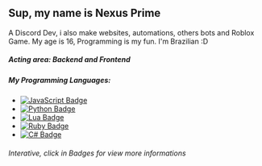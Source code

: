 ## Sup, my name is Nexus Prime

A Discord Dev, i also make websites, automations, others bots and Roblox Game.
My age is 16, Programming is my fun.
I'm Brazilian :D

##### Acting area: *Backend* and *Frontend*

##### My Programming Languages:
- [![JavaScript Badge](https://img.shields.io/badge/-%7C%20JavaScript-yellow?style=flat&logo=javascript&logoColor=white&link)](https://github.com/XNexusPrimeX/XNexusPrimeX/blob/main/none.md)
- [![Python Badge](https://img.shields.io/badge/-%7C%20Python-blue?style=flat&logo=python&logoColor=white&link)](https://github.com/XNexusPrimeX/XNexusPrimeX/blob/main/none.md)
- [![Lua Badge](https://img.shields.io/badge/-%7C%20Lua-07006e?style=flat&logo=lua&logoColor=white&link)](https://github.com/XNexusPrimeX/XNexusPrimeX/blob/main/none.md)
- [![Ruby Badge](https://img.shields.io/badge/-%7C%20Ruby-eb2145?style=flat&logo=ruby&logoColor=white&link)](https://github.com/XNexusPrimeX/XNexusPrimeX/blob/main/none.md)
- [![C# Badge](https://img.shields.io/badge/-%7C%20CSharp-1991d?style=flat&logo=csharp&logoColor=white&link)](https://github.com/XNexusPrimeX/XNexusPrimeX/blob/main/none.md)

###### Interative, click in Badges for view more informations
